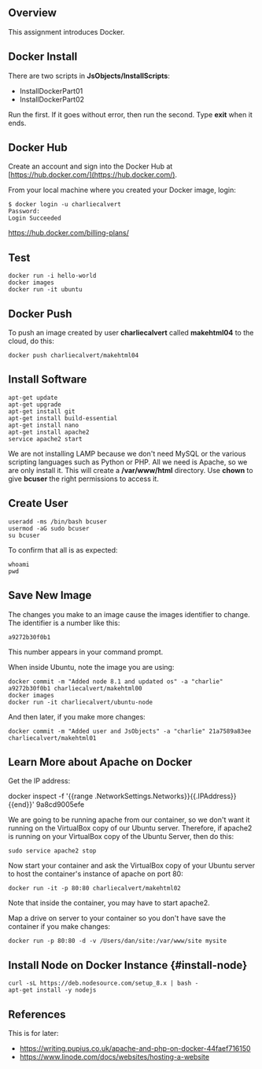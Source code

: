 ## Overview

This assignment introduces Docker.

## Docker Install

There are two scripts in **JsObjects/InstallScripts**:

- InstallDockerPart01
- InstallDockerPart02

Run the first. If it goes without error, then run the second. Type **exit** when it ends.

## Docker Hub

Create an account and sign into the Docker Hub at [https://hub.docker.com/](https://hub.docker.com/).

From your local machine where you created your Docker image, login:

```nohighlighting
$ docker login -u charliecalvert
Password:
Login Succeeded
```

https://hub.docker.com/billing-plans/

## Test

```nohighlighting
docker run -i hello-world
docker images
docker run -it ubuntu
```

## Docker Push

To push an image created by user **charliecalvert** called **makehtml04** to the cloud, do this:

    docker push charliecalvert/makehtml04

## Install Software

    apt-get update
    apt-get upgrade
    apt-get install git
    apt-get install build-essential
    apt-get install nano
    apt-get install apache2
    service apache2 start

We are not installing LAMP because we don't need MySQL or the various scripting languages such as Python or PHP. All we need is Apache, so we are only install it. This will create a **/var/www/html** directory. Use **chown** to give **bcuser** the right permissions to access it.

## Create User

    useradd -ms /bin/bash bcuser
    usermod -aG sudo bcuser
    su bcuser

To confirm that all is as expected:

    whoami
    pwd


## Save New Image

The changes you make to an image cause the images identifier to change. The identifier is a number like this:

    a9272b30f0b1

This number appears in your command prompt.    

When inside Ubuntu, note the image you are using:

```nohighlighting
docker commit -m "Added node 8.1 and updated os" -a "charlie" a9272b30f0b1 charliecalvert/makehtml00
docker images
docker run -it charliecalvert/ubuntu-node
```

And then later, if you make more changes:

    docker commit -m "Added user and JsObjects" -a "charlie" 21a7589a83ee charliecalvert/makehtml01

## Learn More about Apache on Docker

Get the IP address:

  docker inspect -f '{{range .NetworkSettings.Networks}}{{.IPAddress}}{{end}}' 9a8cd9005efe

We are going to be running apache from our container, so we don't want it running on the VirtualBox copy of our Ubuntu server. Therefore, if apache2 is running on your VirtualBox copy of the Ubuntu Server, then do this:

    sudo service apache2 stop

Now start your container and ask the VirtualBox copy of your Ubuntu server to host the container's instance of apache on port 80:  

    docker run -it -p 80:80 charliecalvert/makehtml02

Note that inside the container, you may have to start apache2.

Map a drive on server to your container so you don't have save the container if you make changes:

    docker run -p 80:80 -d -v /Users/dan/site:/var/www/site mysite

## Install Node on Docker Instance {#install-node}

```nohighlighting
curl -sL https://deb.nodesource.com/setup_8.x | bash -
apt-get install -y nodejs
```

## References

This is for later:

- <https://writing.pupius.co.uk/apache-and-php-on-docker-44faef716150>
- <https://www.linode.com/docs/websites/hosting-a-website>
